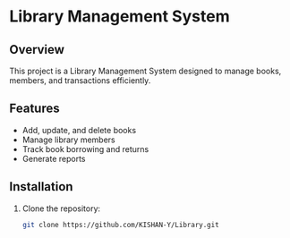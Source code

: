 # Library Management System

## Overview
This project is a Library Management System designed to manage books, members, and transactions efficiently.

## Features
- Add, update, and delete books
- Manage library members
- Track book borrowing and returns
- Generate reports

## Installation
1. Clone the repository:
   ```sh
   git clone https://github.com/KISHAN-Y/Library.git
